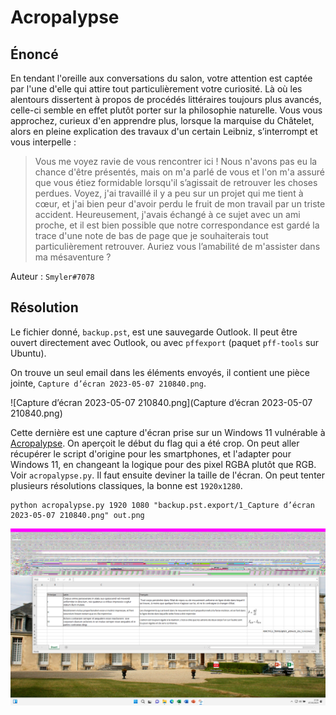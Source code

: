 # Acropalypse


## Énoncé

En tendant l'oreille aux conversations du salon, votre attention est captée par l'une d'elle qui attire tout particulièrement votre curiosité. Là où les alentours dissertent à propos de procédés littéraires toujours plus avancés, celle-ci semble en effet plutôt porter sur la philosophie naturelle. Vous vous approchez, curieux d'en apprendre plus, lorsque la marquise du Châtelet, alors en pleine explication des travaux d'un certain Leibniz, s’interrompt et vous interpelle :

> Vous me voyez ravie de vous rencontrer ici ! Nous n'avons pas eu la chance d'être présentés, mais on m'a parlé de vous et l'on m'a assuré que vous étiez formidable lorsqu'il s’agissait de retrouver les choses perdues. Voyez, j'ai travaillé il y a peu sur un projet qui me tient à cœur, et j'ai bien peur d'avoir perdu le fruit de mon travail par un triste accident. Heureusement, j'avais échangé à ce sujet avec un ami proche, et il est bien possible que notre correspondance est gardé la trace d'une note de bas de page que je souhaiterais tout particulièrement retrouver. Auriez vous l’amabilité de m'assister dans ma mésaventure ?

Auteur : `Smyler#7078`

## Résolution

Le fichier donné, `backup.pst`, est une sauvegarde Outlook. Il peut être ouvert directement avec Outlook,
ou avec `pffexport` (paquet `pff-tools` sur Ubuntu).

On trouve un seul email dans les éléments envoyés, il contient une pièce jointe, `Capture d’écran 2023-05-07 210840.png`.

![Capture d’écran 2023-05-07 210840.png](Capture d’écran 2023-05-07 210840.png)

Cette dernière est une capture d'écran prise sur un Windows 11 vulnérable à [Acropalypse](https://twitter.com/David3141593/status/1638222624084951040).
On aperçoit le début du flag qui a été crop. On peut aller récupérer le script d'origine pour les smartphones,
et l'adapter pour Windows 11, en changeant la logique pour des pixel RGBA plutôt que RGB. Voir `acropalypse.py`. Il faut ensuite deviner la taille de l'écran.
On peut tenter plusieurs résolutions classiques, la bonne est `1920x1280`.

```shell
python acropalypse.py 1920 1080 "backup.pst.export/1_Capture d’écran 2023-05-07 210840.png" out.png
```

![Capture d’écran 2023-05-07 210840.png](reconstructed.png)
